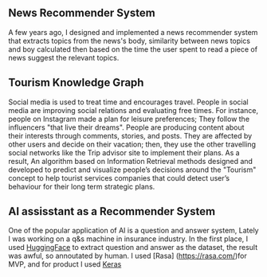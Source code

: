 ## News Recommender System
A few years ago, I designed and implemented a news recommender system that extracts topics from the news's body, similarity between news topics and boy calculated then based on the time the user spent to read a piece of news suggest the relevant topics. 



## Tourism Knowledge Graph 
Social media is used to treat time and encourages travel. People in social media are improving social relations and evaluating free times.
For instance, people on Instagram made a plan for leisure preferences; They follow the influencers "that live their dreams". People are producing content about their interests through comments, stories, and posts. They are affected by other users and decide on their vacation; then, they use the other travelling social networks like the Trip advisor site to implement their plans. As a result, An algorithm based on Information Retrieval methods designed and developed to predict and visualize people’s decisions around the "Tourism" concept to help tourist services companies that could detect user’s behaviour for their long term strategic plans. 



## AI assisstant as a Recommender System
One of the popular application of AI is a question and answer system, Lately I was working on a q&s machine in insurance industry. In the first place, I used [HuggingFace](https://huggingface.co/transformers/usage.html) to extract question and answer as the dataset, the result was awful, so annoutated by human. I used [Rasa] (https://rasa.com/)for MVP, and for product I used [Keras](https://faroit.com/keras-docs/1.1.1/)
